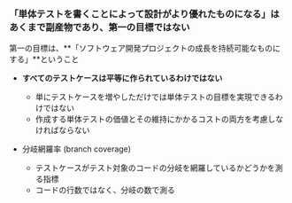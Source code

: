 ### 「単体テストを書くことによって設計がより優れたものになる」はあくまで副産物であり、第一の目標ではない

第一の目標は、**「ソフトウェア開発プロジェクトの成長を持続可能なものにする」**ということ

- **すべてのテストケースは平等に作られているわけではない**

  - 単にテストケースを増やしただけでは単体テストの目標を実現できるわけではない
  - 作成する単体テストの価値とその維持にかかるコストの両方を考慮しなければならない

- 分岐網羅率 (branch coverage)
  - テストケースがテスト対象のコードの分岐を網羅しているかどうかを測る指標
  - コードの行数ではなく、分岐の数で測る
